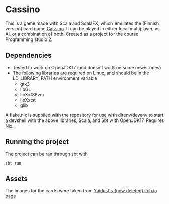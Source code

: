 # Cassino
This is a game made with Scala and ScalaFX, which emulates the (Finnish version) card game [Cassino](https://en.wikipedia.org/wiki/Cassino_(card_game)).
It can be played in either local multiplayer, vs AI, or a combination of both.
Created as a project for the course Programming studio 2.

## Dependencies
* Tested to work on OpenJDK17 (and doesn't work on some newer ones)
* The following libraries are required on Linux, and should be in the LD_LIBRARY_PATH
  environment variable
    * gtk3
    * libGL
    * libXxf86vm
    * libXxtst
    * glib

A flake.nix is supplied with the repository for use with direnv/devenv to start
a devshell with the above libraries, Scala, and Sbt with OpenJDK17. Requires Nix.

## Running the project
The project can be ran through sbt with 
```
sbt run
```

## Assets
The images for the cards were taken from [Yuidust's (now deleted) itch.io page](https://yuidust.itch.io/deck-of-cards)

